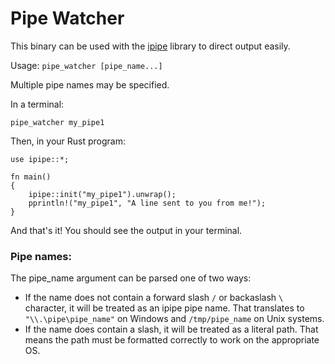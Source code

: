 # Pipe Watcher

This binary can be used with the [ipipe](https://github.com/Eolu/ipipe) library to direct output easily.

Usage: `pipe_watcher [pipe_name...]`

Multiple pipe names may be specified.

In a terminal:
```
pipe_watcher my_pipe1
```

Then, in your Rust program:
```
use ipipe::*;

fn main()
{
    ipipe::init("my_pipe1").unwrap();
    pprintln!("my_pipe1", "A line sent to you from me!");
}
```

And that's it! You should see the output in your terminal.

### Pipe names:

The pipe_name argument can be parsed one of two ways:
- If the name does not contain a forward slash `/` or backaslash `\` character, it will be treated as an ipipe pipe name. That translates to `"\\.\pipe\pipe_name"` on Windows and `/tmp/pipe_name` on Unix systems. 
- If the name does contain a slash, it will be treated as a literal path. That means the path must be formatted correctly to work on the appropriate OS.